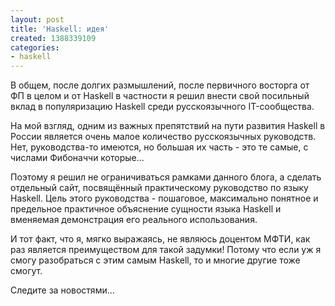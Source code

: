 ```yaml
---
layout: post
title: 'Haskell: идея'
created: 1388339109
categories:
- haskell
---
```

В общем, после долгих размышлений, после первичного восторга от ФП в целом и от Haskell в частности я решил внести свой посильный вклад в популяризацию Haskell среди русскоязычного IT-сообщества.

На мой взгляд, одним из важных препятствий на пути развития Haskell в России является очень малое количество русскоязычных руководств. Нет, руководства-то имеются, но большая их часть - это те самые, с числами Фибоначчи которые...

Поэтому я решил не ограничиваться рамками данного блога, а сделать отдельный сайт, посвящённый практическому руководство по языку Haskell. Цель этого руководства - пошаговое, максимально понятное и предельное практичное объяснение сущности языка Haskell и вменяемая демонстрация его реального использования.

И тот факт, что я, мягко выражаясь, не являюсь доцентом МФТИ, как раз является преимуществом для такой задумки! Потому что если уж я смогу разобраться с этим самым Haskell, то и многие другие тоже смогут. 

Следите за новостями...
